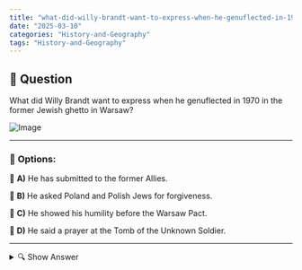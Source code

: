 ```yaml
---
title: "what-did-willy-brandt-want-to-express-when-he-genuflected-in-1970-in-the-former-jewish-ghetto-in-war"
date: "2025-03-10"
categories: "History-and-Geography"
tags: "History-and-Geography"
---
```


## 📌 **Question**

What did Willy Brandt want to express when he genuflected in 1970 in the former Jewish ghetto in Warsaw?

![Image](https://www.einbuergerungstest-online.de/img/fragen/181.png)

---

### 📝 **Options:**

🔘 **A)** He has submitted to the former Allies.

🔘 **B)** He asked Poland and Polish Jews for forgiveness.

🔘 **C)** He showed his humility before the Warsaw Pact.

🔘 **D)** He said a prayer at the Tomb of the Unknown Soldier.

---

<details>
  <summary>🔍 Show Answer</summary>

  <p>
💡  <b>Correct Answer:</b>  b
  </p>
  <p>
    📖<b>Explanation:</b>
    In 1970, West German Chancellor Willy Brandt made a historic gesture by kneeling at the Memorial to the Ghetto Heroes in Warsaw, the site of the former Jewish Ghetto. This act was a powerful symbol of reconciliation between Germany and Poland, acknowledging the atrocities committed during World War II. Brandt's kneeling was intended to express deep remorse and seek forgiveness for the suffering caused by the Nazi regime. This moment marked a significant step in improving diplomatic relations and healing the wounds of the past between the two nations.
  </p>
</details>
